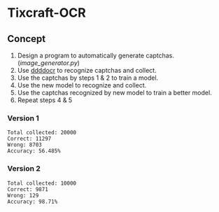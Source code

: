 # Tixcraft-OCR

## Concept
1. Design a program to automatically generate captchas. (*image_generator.py*)
2. Use [ddddocr](https://github.com/sml2h3/ddddocr) to recognize captchas and collect.
3. Use the captchas by steps 1 & 2 to train a model.
4. Use the new model to recognize and collect.
5. Use the captchas recognized by new model to train a better model.
6. Repeat steps 4 & 5

### Version 1
```
Total collected: 20000
Correct: 11297
Wrong: 8703
Accuracy: 56.485%
```

### Version 2
```
Total collected: 10000
Correct: 9871
Wrong: 129
Accuracy: 98.71%
```